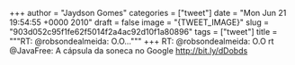 
+++
author = "Jaydson Gomes"
categories = ["tweet"]
date = "Mon Jun 21 19:54:55 +0000 2010"
draft = false
image = "{TWEET_IMAGE}"
slug = "903d052c95f1fe62f5014f2a4ac92d10f1a80896"
tags = ["tweet"]
title = """RT: @robsondealmeida: O.O..."""
+++
RT: @robsondealmeida: O.O rt @JavaFree: A cápsula da soneca no Google http://bit.ly/dDobds
